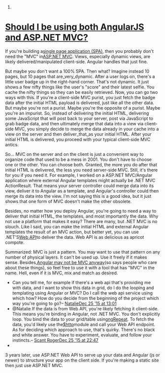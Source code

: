 1.

# [Should I be using both AngularJS and ASP.NET MVC?](https://softwareengineering.stackexchange.com/questions/305838/should-i-be-using-both-angularjs-and-asp-net-mvc)

If you're building a[single page application (SPA)](https://en.wikipedia.org/wiki/Single-page_application), then you probably don't need the "MVC" in[ASP.NET MVC](http://www.asp.net/mvc). Views, especially dynamic views, are likely delivered/manipulated client-side. Angular handles that just fine.

But maybe you don't want a 100% SPA. Then what? Imagine instead 10 pages, but 10 pages that are_very_dynamic. After a user logs on, there's a little user badge up in the right-hand corner. That's not dynamic. It just shows a few nifty things like the user's "score" and their latest selfie. You cache the nifty things so they can be easily retrieved. Now, you can go two ways with this. If you're a client-side MVC purist, you just fetch the badge data after the initial HTML payload is delivered, just like all the other data. But maybe you're not a purist. Maybe you're the opposite of a purist. Maybe you're an impurist. So, instead of delivering the initial HTML, delivering some JavaScript that will post back to your server, post via JavaScript to grab badge data, and then ultimately merge that data into a view via client-side MVC, you simply decide to merge the data already in your cache into a view on the server and then deliver_that_as your initial HTML. After your initial HTML is delivered, you proceed with your typical client-side MVC antics.

So... MVC on the server and on the client is just a convenient way to organize code that used to be a mess in 2001. You don't have to choose one or the other. You can choose both. Granted, the more you do after that initial HTML is delivered, the less you need server-side MVC. Still, it's there for you if you need it. For example, I worked on a ASP.NET MVC/Angular application where external Angular templates might actually be .NET MVC ActionResult. That means your server controller could merge data into its view, deliver it to Angular as a template, and Angular's controller could then merge its data into the view. I'm not saying this is a good idea, but it just shows that one form of MVC doesn't make the other obsolete.

Besides, no matter how you deploy Angular, you're going to need a way to deliver that initial HTML, the templates, and most importantly the data. Why not use a platform that makes it easy? There are many, but .NET MVC is no slouch. Like I said, you can make the initial HTML and external Angular templates the result of an MVC action, but better yet, you can use .NET'S[Web API](http://www.asp.net/web-api)to deliver the data. Web API is as delicious as apricot compote.

Summarized: MVC is just a pattern. You may want to use that pattern on any number of physical layers. It can't be used up. Use it freely if it makes sense. Besides,[Angular may not be MVC anyway](https://plus.google.com/+AngularJS/posts/aZNVhj355G2)(so says people who care about these things), so feel free to use it with a tool that has "MVC" in the name. Hell, even if it is MVC, mix and match as desired.



- Can you tell me, for example if there's a web api that's providing me with data, and I want to show this data in grid, do I do the looping and templating using Angular or MVC? Do I call the web api service using which how? How do you decide from the beginning of the project which way you're going to go?– [Natalie](https://softwareengineering.stackexchange.com/users/208578/natalie "355 reputation")[Dec 25 '15 at 13:01](https://softwareengineering.stackexchange.com/questions/305838/should-i-be-using-both-angularjs-and-asp-net-mvc#comment640888_305846)
- @Natalie If the data is from Web API, you're likely fetching it client-side. This means you're binding in Angular, not .NET MVC. You don't explicitly loop. You bind the data to your grid/table using[ngRepeat](https://docs.angularjs.org/api/ng/directive/ngRepeat). To fetch the data, you'd likely use the[$http](https://docs.angularjs.org/api/ng/service/%24http)module and call your Web API endpoint. As for deciding which approach to use, that's quirky. There's no black and white answer. You have to experiment, evaluate, and follow your instincts.– [Scant Roger](https://softwareengineering.stackexchange.com/users/17429/scant-roger "8,418 reputation")[Dec 25 '15 at 22:47](https://softwareengineering.stackexchange.com/questions/305838/should-i-be-using-both-angularjs-and-asp-net-mvc#comment640927_305846)
- 

  3 years later, use ASP.NET Web API to serve up your data and Angular (js or newer) to structure your app on the client side. If you're making a static site then just use ASP.NET MVC.
